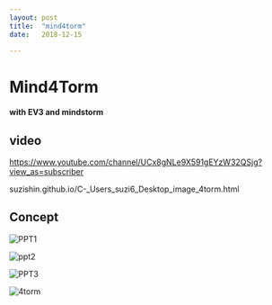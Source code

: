 ```yaml
---
layout: post
title:  "mind4torm"
date:   2018-12-15

---
```

# Mind4Torm
#### with EV3 and mindstorm
>
>

## video

https://www.youtube.com/channel/UCx8gNLe9X591gEYzW32QSjg?view_as=subscriber

suzishin.github.io/C-_Users_suzi6_Desktop_image_4torm.html 

## Concept

![PPT1](https://raw.githubusercontent.com/suzishin/suzishin.github.io/master/KakaoTalk_20181212_140724794.png)

![ppt2](https://raw.githubusercontent.com/suzishin/suzishin.github.io/master/KakaoTalk_20181212_140759064.png)

![PPT3](https://raw.githubusercontent.com/suzishin/suzishin.github.io/master/KakaoTalk_20181212_140821701.png)

![4torm](https://raw.githubusercontent.com/suzishin/suzishin.github.io/master/KakaoTalk_20181211_213706707.jpg)
